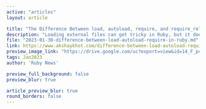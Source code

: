 ```yaml
---
active: "articles"
layout: article

title: "The Difference Between load, autoload, require, and require_relative in Ruby"
description: "Loading external files can get tricky in Ruby, but it doesn't have to be. This post explains the usage of Ruby's load, require, and require_relative methods, and when to use each."
file: "2023-01-30-difference-between-load-autoload-require-in-ruby.md"
link: https://www.akshaykhot.com/difference-between-load-autoload-require-in-ruby/ 
preview_image_link: "https://drive.google.com/uc?export=view&id=14_F_p4o5RxAXKOSyZyB4pxErN8XHgPSW"
tags: Jan2023
author: 'Ruby News'

preview_full_background: false
preview_blur: true

article_preview_blur: true
round_borders: false
---
```

